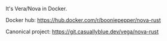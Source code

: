 It's Vera/Nova in Docker.

Docker hub: https://hub.docker.com/r/booniepepper/nova-rust

Canonical project: https://git.casuallyblue.dev/vega/nova-rust
